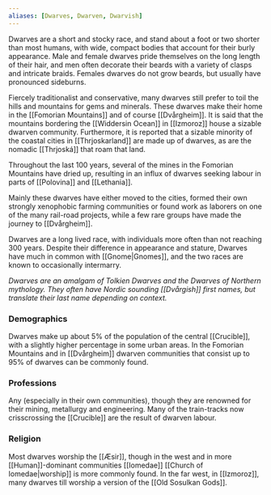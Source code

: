 ```yaml
---
aliases: [Dwarves, Dwarven, Dwarvish]
---
```

Dwarves are a short and stocky race, and stand about a foot or two shorter than most humans, with wide, compact bodies that account for their burly appearance. Male and female dwarves pride themselves on the long length of their hair, and men often decorate their beards with a variety of clasps and intricate braids. Females dwarves do not grow beards, but usually have pronounced sideburns. 

Fiercely traditionalist and conservative, many dwarves still prefer to toil the hills and mountains for gems and minerals. These dwarves make their home in the [[Fomorian Mountains]] and of course [[Dvårgheim]]. It is said that the mountains bordering the [[Widdersin Ocean]] in [[Izmoroz]] house a sizable dwarven community. Furthermore, it is reported that a sizable minority of the coastal cities in [[Thrjoskarland]] are made up of dwarves, as are the nomadic [[Thrjoská]] that roam that land.

Throughout the last 100 years, several of the mines in the Fomorian Mountains have dried up, resulting in an influx of dwarves seeking labour in parts of [[Polovina]] and [[Lethania]].

Mainly these dwarves have either moved to the cities, formed their own strongly xenophobic farming communities or found work as laborers on one of the many rail-road projects, while a few rare groups have made the journey to [[Dvårgheim]].

Dwarves are a long lived race, with individuals more often than not reaching 300 years. Despite their difference in appearance and stature, Dwarves have much in common with [[Gnome|Gnomes]], and the two races are known to occasionally intermarry.

*Dwarves are an amalgam of Tolkien Dwarves and the Dwarves of Northern mythology. They often have Nordic sounding [[Dvårgish]] first names, but translate their last name depending on context.*

### Demographics
Dwarves make up about 5% of the population of the central [[Crucible]], with a slightly higher percentage in some urban areas. In the Fomorian Mountains and in [[Dvårgheim]] dwarven communities that consist up to 95% of dwarves can be commonly found.

### Professions
Any (especially in their own communities), though they are renowned for their mining, metallurgy and engineering. Many of the train-tracks now crisscrossing the [[Crucible]] are the result of dwarven labour.

### Religion
Most dwarves worship the [[Æsir]], though in the west and in more [[Human]]-dominant communities [[Iomedae]] [[Church of Iomedae|worship]] is more commonly found. In the far west, in [[Izmoroz]], many dwarves till worship a version of the [[Old Sosulkan Gods]].